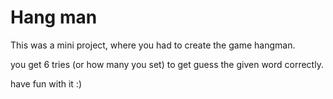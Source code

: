 # Hang man

This was a mini project, where you had to create the game hangman. 

you get 6 tries (or how many you set) to get guess the given word correctly. 

have fun with it :) 
